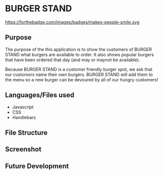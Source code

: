 # BURGER STAND

https://forthebadge.com/images/badges/makes-people-smile.svg

## Purpose

The purpose of the this application is to show the customers of BURGER STAND what burgers are available to order. It also shows popular burgers that have been ordered that day (and may or maynot be available).

Because BURGER STAND is a customer friendly burger spot, we ask that our customors name their own burgers. BURGER STAND will add them to the menu so a new burger can be devoured by all of our hungry customers!

## Languages/Files used

- Javascript
- CSS
- Handlebars

## File Structure

## Screenshot

## Future Development
